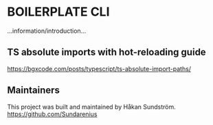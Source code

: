 # BOILERPLATE CLI

...information/introduction...

## TS absolute imports with hot-reloading guide
https://bgxcode.com/posts/typescript/ts-absolute-import-paths/

## Maintainers
This project was built and maintained by Håkan Sundström.
https://github.com/Sundarenius
